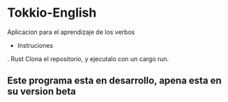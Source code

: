 # Tokkio-English
Aplicacion para el aprendizaje de los verbos

- Instruciones

. Rust
Clona el repositorio, y ejecutalo con un cargo run.

## Este programa esta en desarrollo, apena esta en su version beta
